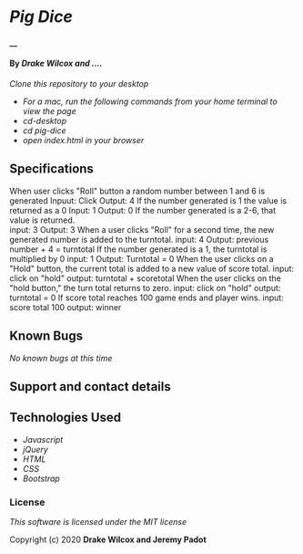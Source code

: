 # _Pig Dice_

#### __

#### By _**Drake Wilcox and ....**_
<!--  
                                        
                                 ,  ,                , _                  
  /|  _  ,_   _                 /|_/   _,  |\  _    /|/ \ _,   _|   _ _|_ 
 | | |/ /  | |/ /|/|/|  |  |     |\   / |  |/ |/     |__// |  / |  / \_|  
  \|/|_/   |/|_/ | | |_/ \/|/    | \_/\/|_/|_/|_/    |   \/|_/\/|_/\_/ |_/
  (|                      (|                                              

-->

 _Clone this repository to your desktop_
* _For a mac, run the following commands from your home terminal to view the page_
* _cd-desktop_
* _cd pig-dice_
* _open index.html in your browser_

## Specifications

When user clicks "Roll" button a random number between 1 and 6 is generated 
    Inpuut: Click  Output: 4 
If the number generated is 1 the value is returned as a 0
    Input: 1 Output: 0
If the number generated is a 2-6, that value is returned.   
    input: 3 Output: 3
When a user clicks "Roll" for a second time, the new generated number is added to the turntotal.
    input: 4 Output: previous number + 4 = turntotal
If the number generated is a 1, the turntotal is multiplied by 0 
    input: 1 Output: Turntotal = 0 
When the user clicks on a "Hold" button, the current total is added to a new value of score total. 
    input: click on "hold" output: turntotal + scoretotal
When the user clicks on the "hold button," the turn total returns to zero.
    input: click on "hold" output: turntotal = 0 
If score total reaches 100 game ends and player wins.
    input: score total 100 output: winner





                                                                         
## Known Bugs

_No known bugs at this time_

## Support and contact details



## Technologies Used

* _Javascript_
* _jQuery_
* _HTML_
* _CSS_
* _Bootstrap_

### License

*This software is licensed under the MIT license*

Copyright (c) 2020 **Drake Wilcox and Jeremy Padot**